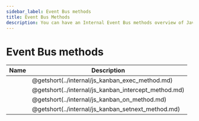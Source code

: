 ```yaml
---
sidebar_label: Event Bus methods
title: Event Bus Methods
description: You can have an Internal Event Bus methods overview of JavaScript Kanban in the documentation of the DHTMLX JavaScript Kanban library. Browse developer guides and API reference, try out code examples and live demos, and download a free 30-day evaluation version of DHTMLX Kanban.
---
```


# Event Bus methods

| Name                                                     | Description                                                 |
| ---------------------------------------------------------| ----------------------------------------------------------- |
| [](../internal/js_kanban_exec_method.md)                 | @getshort(../internal/js_kanban_exec_method.md)             |
| [](../internal/js_kanban_intercept_method.md)            | @getshort(../internal/js_kanban_intercept_method.md)        |
| [](../internal/js_kanban_on_method.md)                   | @getshort(../internal/js_kanban_on_method.md)               |
| [](../internal/js_kanban_setnext_method.md)              | @getshort(../internal/js_kanban_setnext_method.md)          |
